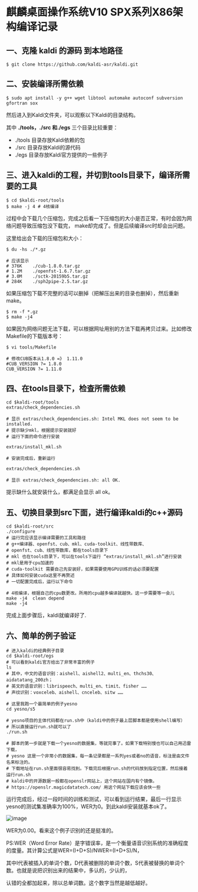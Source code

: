 # 麒麟桌面操作系统V10 SPX系列X86架构编译记录

## 一、克隆 kaldi 的源码 到本地路径

```shell
$ git clone https://github.com/kaldi-asr/kaldi.git
```

## 二、安装编译所需依赖

```shell
$ sudo apt install -y g++ wget libtool automake autoconf subversion gfortran sox
```

然后进入到Kaldi文件夹，可以观察以下Kaldi的目录结构。

其中 **./tools，./src 和./egs**  三个目录比较重要：

- ./tools 目录存放Kaldi依赖的包
- ./src 目录存放Kaldi的源代码
- ./egs 目录存放Kaldi官方提供的一些例子

## 三、进入kaldi的工程，并切到tools目录下，编译所需要的工具

```shell
$ cd $kaldi-root/tools
$ make -j 4 # 4核编译
```

过程中会下载几个压缩包，完成之后看一下压缩包的大小是否正常，有时会因为网络问题导致压缩包没下载完，
make却完成了。但是后续编译src时却会出问题。

这里给出会下载的压缩包和大小：

```shell
$ du -hs ./*.gz

# 应该显示
# 376K    ./cub-1.8.0.tar.gz
# 1.2M    ./openfst-1.6.7.tar.gz
# 3.0M    ./sctk-20159b5.tar.gz
# 284K    ./sph2pipe-2.5.tar.gz
```

如果压缩包下载不完整的话可以删掉（把解压出来的目录也删掉），然后重新make。
```shell
$ rm -f *.gz
$ make -j4
```


如果因为网络问题无法下载，可以根据网址用别的方法下载再拷贝过来。比如修改Makefile的下载版本号：

```shell
$ vi tools/Makefile

# 修改CUB版本从1.8.0 =》 1.11.0
#CUB_VERSION ?= 1.8.0
CUB_VERSION ?= 1.11.0
```

## 四、在tools目录下，检查所需依赖

```shell
cd $kaldi-root/tools
extras/check_dependencies.sh

# 显示 extras/check_dependencies.sh: Intel MKL does not seem to be installed.
# 提示缺少mkl，根据提示安装就好
# 运行下面的命令进行安装

extras/install_mkl.sh

# 安装完成后，重新运行

extras/check_dependencies.sh

# 显示 extras/check_dependencies.sh: all OK.
```
提示缺什么就安装什么，都满足会显示 all ok。

## 五、切换目录到src下面，进行编译kaldi的c++源码

```shell
cd $kaldi-root/src
./configure
# 运行完应该显示编译需要的工具和路径
# g++编译器、openfst、cub、mkl、cuda-toolkit、线性带数库、
# openfst、cub、线性带数库，都在tools目录下
# mkl 也在tools目录下，可以在tools下运行 “extras/install_mkl.sh”进行安装
# mkl是用于cpu加速的
# cuda-toolkit 需要自己先安装好，如果需要使用GPU训练的话必须要配置
# 具体如何安装cuda这里不再赘述
# 一切配置完成后，运行以下命令

# 4核编译，根据自己的cpu数更改。所用的cpu越多编译就越快。这一步需要等一会儿
make -j4  clean depend
make -j4
```
完成上面步骤后，kaldi就编译好了.

## 六、简单的例子验证

```shell
# 进入kaldi的经典例子目录
cd $kaldi-root/egs
# 可以看到kaldi官方给出了非常丰富的例子
ls
# 其中，中文的语音识别：aishell、aishell2、multi_en、thchs30、aidatatang_200zh；
# 英文的语音识别：librispeech、multi_en、timit、fisher ……
# 声纹识别：voxceleb、aishell、cnceleb、sitw ……

# 这里我跑一个最简单的例子yesno
cd yesno/s5

# yesno项目的主体代码都在run.sh中（kaldi中的例子最上层脚本都是使用shell编写）
# 所以直接运行run.sh就可以了
./run.sh

# 脚本的第一步就是下载一个yesno的数据集，等就完事了。如果下载特别慢也可以自己用迅雷下载，
# yesno 这是一个非常小的数据集，每一条记录都是一系列yes或者no的语音，标注是由文件名来标注的。
# 下载地址在run.sh里面很容易找到。下载完后根据run.sh的代码放到指定位置，然后接着运行run.sh
# kaldi中的开源数据一般都在openslr网站上，这个网站在国内有个镜像。
# https://openslr.magicdatatech.com/ 用这个网站下载应该会快一些
```

运行完成后，经过一段时间的训练和测试，可以看到运行结果，最后一行显示yesno的测试集准确率为100%，WER为0。到此kaldi安装就基本ok了。

![image](https://user-images.githubusercontent.com/43199883/187359949-b61e0142-0fa4-4367-8749-80941d074b44.png)

WER为0.00。看来这个例子识别的还是挺准的。

PS:WER（Word Error Rate）是字错误率，是一个衡量语音识别系统的准确程度的度量。其计算公式是WER=(I+D+S)/NWER=(I+D+S)/N，

其中I代表被插入的单词个数，D代表被删除的单词个数，S代表被替换的单词个数。也就是说把识别出来的结果中，多认的，少认的，

认错的全都加起来，除以总单词数。这个数字当然是越低越好。


